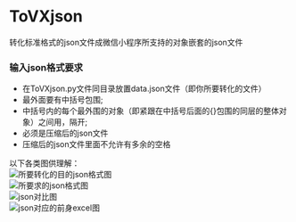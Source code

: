 # ToVXjson
转化标准格式的json文件成微信小程序所支持的对象嵌套的json文件

### 输入json格式要求
* 在ToVXjson.py文件同目录放置data.json文件（即你所要转化的文件）
* 最外面要有中括号包围;
* 中括号内的每个最外围的对象（即紧跟在中括号后面的{}包围的同层的整体对象）之间用，隔开;
* 必须是压缩后的json文件
* 压缩后的json文件里面不允许有多余的空格

以下各类图供理解：   
![所要转化的目的json格式图]()   
![所要求的json格式图]()  
![json对比图]()   
![json对应的前身excel图]()   